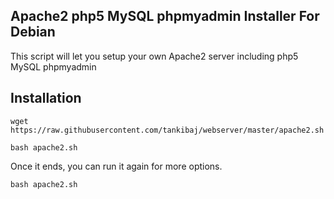 ## Apache2 php5 MySQL phpmyadmin Installer For Debian

This script will let you setup your own Apache2 server including php5 MySQL phpmyadmin

## Installation

`wget https://raw.githubusercontent.com/tankibaj/webserver/master/apache2.sh`

`bash apache2.sh`

Once it ends, you can run it again for more options.

`bash apache2.sh`


